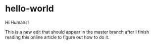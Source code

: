 # hello-world

Hi Humans!

This is a new edit that should appear in the master branch after I finish reading this online article to figure out how to do it.
